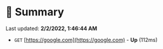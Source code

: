 # 📖 Summary
Last updated: **2/2/2022, 1:46:44 AM**

- `GET` [https://google.com](https://google.com) - **Up** (112ms)
